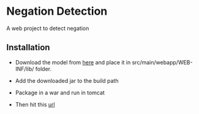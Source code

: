 # Negation Detection
A web project to detect negation

## Installation

* Download the model from [here](http://nlp.stanford.edu/software/stanford-english-corenlp-2018-10-05-models.jar)
and place it in src/main/webapp/WEB-INF/lib/ folder.

* Add the downloaded jar to the build path

* Package in a war and run in tomcat

* Then hit this [url](https://localhost:8443/negation/api?text=I%20am%20not%20happy.)
